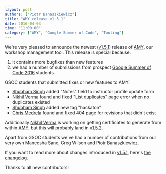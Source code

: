 ```yaml
---
layout: post
authors: ["Piotr Banaszkiewicz"]
title: "AMY release v1.5.1"
date: 2016-04-03
time: "11:00:00"
category: ["AMY", "Google Summer of Code", "Tooling"]
---
```


We're very pleased to announce the newest ([v1.5.1][]) release of [AMY][], our
workshop management tool.  This release is special because:

1. it contains more bugfixes than new features
2. we had a number of submissions from prospect
   [Google Summer of Code 2016](https://summerofcode.withgoogle.com/) students.

GSOC students that submitted fixes or new features to AMY:

* [Shubham Singh][] added "Notes" field to instructor profile update form
* [Nikhil Verma][] found and fixed "List duplicates" page error when no
  duplicates existed
* [Shubham Singh][] added new tag "hackaton"
* [Chris Medrela][] found and fixed 404 page for revisions that didn't exist

Additionally [Nikhil Verma][] is working on getting certificates to generate
from within [AMY][], but this will probably land in [v1.5.2][].

Apart from GSOC students we've had a number of contributions from our very
own Maneesha Sane, Greg Wilson and Piotr Banaszkiewicz.

If you want to read more about changes introduced in [v1.5.1][], here's
[the changelog](http://piotr.banaszkiewicz.org/blog/2016/04/02/amy-release-151/).

Thanks to all new contributors!

  [AMY]: https://github.com/swcarpentry/amy
  [v1.5.1]: https://github.com/swcarpentry/amy/milestones/v1.5.1
  [v1.5.2]: https://github.com/swcarpentry/amy/milestones/v1.5.2
  [Shubham Singh]: https://github.com/shubhsingh594
  [Nikhil Verma]: https://github.com/nikhilweee
  [Chris Medrela]: https://github.com/chrismedrela

